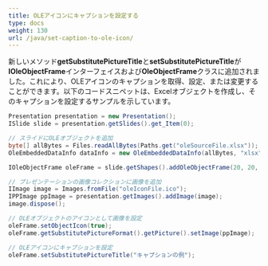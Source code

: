 ```yaml
---
title: OLEアイコンにキャプションを設定する
type: docs
weight: 130
url: /java/set-caption-to-ole-icon/
---
```


新しいメソッド**getSubstitutePictureTitle**と**setSubstitutePictureTitle**が**IOleObjectFrame**インターフェイスおよび**OleObjectFrame**クラスに追加されました。これにより、OLEアイコンのキャプションを取得、設定、または変更することができます。以下のコードスニペットは、Excelオブジェクトを作成し、そのキャプションを設定するサンプルを示しています。

```java
Presentation presentation = new Presentation();
ISlide slide = presentation.getSlides().get_Item(0);

// スライドにOLEオブジェクトを追加
byte[] allBytes = Files.readAllBytes(Paths.get("oleSourceFile.xlsx"));
OleEmbeddedDataInfo dataInfo = new OleEmbeddedDataInfo(allBytes, "xlsx");

IOleObjectFrame oleFrame = slide.getShapes().addOleObjectFrame(20, 20, 50, 50, dataInfo);

// プレゼンテーションの画像コレクションに画像を追加
IImage image = Images.fromFile("oleIconFile.ico");
IPPImage ppImage = presentation.getImages().addImage(image);
image.dispose();

// OLEオブジェクトのアイコンとして画像を設定
oleFrame.setObjectIcon(true);
oleFrame.getSubstitutePictureFormat().getPicture().setImage(ppImage);

// OLEアイコンにキャプションを設定
oleFrame.setSubstitutePictureTitle("キャプションの例");
```